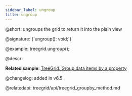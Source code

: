 ```yaml
---
sidebar_label: ungroup
title: ungroup
---          
```


@short: ungroups the grid to return it into the plain view

@signature: {'ungroup(): void;'}

@example:
treegrid.ungroup();


@descr:

**Related sample**: [TreeGrid. Group data items by a property](https://snippet.dhtmlx.com/bue6zm6w)

@changelog:
added in v6.5

@relatedapi: treegrid/api/treegrid_groupby_method.md